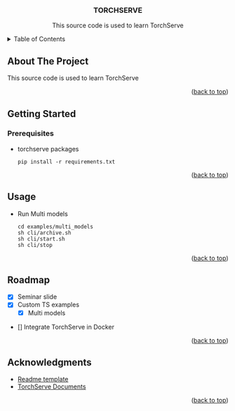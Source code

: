 <div id="top"></div>

<!-- PROJECT LOGO -->
<br />
<div align="center">
  <a href="https://gitlab.com/anti-machinee">

[comment]: <> (    <img src="images/logo.png" alt="Logo" height="80" width="80">)
  </a>

  <h3 align="center">TORCHSERVE</h3>
  
  <p align="center">
      This source code is used to learn TorchServe
      <br />
  </p>
  </div>

<!-- TABLE OF CONTENTS -->
<details>
    <summary>Table of Contents</summary>
    <ol>
        <li>
            <a href="#about-the-project">About The Project</a>
        </li>
        <li>
            <a href="#getting-started">Getting Started</a>
            <ul>
                <li><a href=#install-packages">Install Packages</a></li>
            </ul>
        </li>
        <li><a href="#usage">Usage</a></li>
        <li><a href="#roadmap">Roadmap</a></li>
        <li><a href="#acknowledgments">Acknowledgments</a></li>
    </ol>
</details>

## About The Project
This source code is used to learn TorchServe
<p align="right">(<a href="#top">back to top</a>)</p>

## Getting Started
### Prerequisites
* torchserve packages
    ```shell
    pip install -r requirements.txt
    ```

<p align="right">(<a href="#top">back to top</a>)</p>

## Usage
* Run Multi models
    ```shell
    cd examples/multi_models
    sh cli/archive.sh
    sh cli/start.sh
    sh cli/stop
    ```
<p align="right">(<a href="#top">back to top</a>)</p>

## Roadmap
- [x] Seminar slide
- [x] Custom TS examples
  - [x] Multi models
- []  Integrate TorchServe in Docker
<p align="right">(<a href="#top">back to top</a>)</p>

## Acknowledgments
* [Readme template](https://github.com/othneildrew/Best-README-Template)
* [TorchServe Documents](https://pytorch.org/serve/)
<p align="right">(<a href="#top">back to top</a>)</p>
